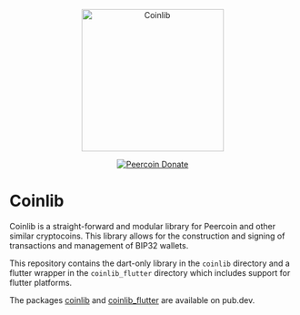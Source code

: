 <p align="center">
  <img
    src="https://raw.githubusercontent.com/peercoin/coinlib/master/logo.svg"
    alt="Coinlib"
    width="250px"
  >
</p>

<p align="center">
  <a href="https://chainz.cryptoid.info/ppc/address.dws?p77CZFn9jvg9waCzKBzkQfSvBBzPH1nRre">
    <img src="https://badgen.net/badge/peercoin/Donate/green?icon=https://raw.githubusercontent.com/peercoin/media/84710cca6c3c8d2d79676e5260cc8d1cd729a427/Peercoin%202020%20Logo%20Files/01.%20Icon%20Only/Inside%20Circle/Transparent/Green%20Icon/peercoin-icon-green-transparent.svg" alt="Peercoin Donate">
  </a>
</p>

# Coinlib

Coinlib is a straight-forward and modular library for Peercoin and other similar
cryptocoins. This library allows for the construction and signing of
transactions and management of BIP32 wallets.

This repository contains the dart-only library in the `coinlib` directory and a
flutter wrapper in the `coinlib_flutter` directory which includes support for
flutter platforms.

The packages [coinlib](https://pub.dev/packages/coinlib) and
[coinlib_flutter](https://pub.dev/packages/coinlib_flutter) are available on
pub.dev.


